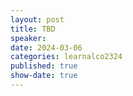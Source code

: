 ```yaml
---
layout: post
title: TBD
speaker:  
date: 2024-03-06
categories: learnalco2324
published: true
show-date: true
---
```

